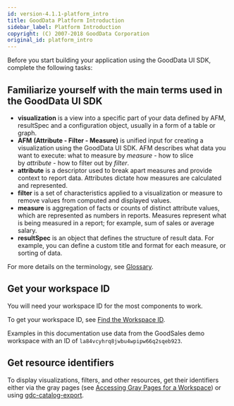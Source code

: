 ```yaml
---
id: version-4.1.1-platform_intro
title: GoodData Platform Introduction
sidebar_label: Platform Introduction
copyright: (C) 2007-2018 GoodData Corporation
original_id: platform_intro
---
```


Before you start building your application using the GoodData UI SDK, complete the following tasks:

## Familiarize yourself with the main terms used in the GoodData UI SDK

* **visualization** is a view into a specific part of your data defined by AFM, resultSpec and a configuration object, usually in a form of a table or graph.
* **AFM**
  **\(Attribute - Filter - Measure\)** is unified input for creating a visualization using the GoodData UI SDK. AFM describes what data you want to execute: what to measure by _measure_ - how to slice by _attribute_ - how to filter out by _filter_.
* **attribute** is a descriptor used to break apart measures and provide context to report data. Attributes dictate how measures are calculated and represented.
* **filter** is a set of characteristics applied to a visualization or measure to remove values from computed and displayed values.
* **measure** is aggregation of facts or counts of distinct attribute values, which are represented as numbers in reports. Measures represent what is being measured in a report; for example, sum of sales or average salary.
* **resultSpec** is an object that defines the structure of result data. For example, you can define a custom title and format for each measure, or sorting of data.

For more details on the terminology, see [Glossary](glossary.md).

## Get your workspace ID

You will need your workspace ID for the most components to work.

To get your workspace ID, see [Find the Workspace ID](https://help.gooddata.com/pages/viewpage.action?pageId=86796773).

Examples in this documentation use data from the GoodSales demo workspace with an ID of `la84vcyhrq8jwbu4wpipw66q2sqeb923`.

## Get resource identifiers

To display visualizations, filters, and other resources, get their identifiers either via the gray pages \(see [Accessing Gray Pages for a Workspace](https://help.gooddata.com/pages/viewpage.action?pageId=86796807)\) or using [gdc-catalog-export](02_start__catalog_export.md).
